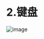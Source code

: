 


# 2.键盘  

![image](https://user-images.githubusercontent.com/58176267/163092243-498a04f4-76b1-420f-a31d-ee527851f9a7.png)
